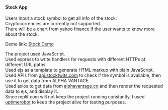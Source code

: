 <h4> Stock App </h4>

<p>
Users input a stock symbol to get all info of the stock.<br>
Cryptocurrencies are currently not supported.<br>
There will be a chart from yahoo finance if the user wants to know more about the stock.

Demo link:    <a href="https://stockdemo.htcs.repl.co/" target="_blank">Stock Demo</a>


The project used JavaScript.<br>
Used express to write handlers for requests with different HTTPs at different URL paths.<br>
Used ejs as a template to generate HTML markup with plain JavaScript.<br>
Used APIs from <a href="https://api.stocktwits.com/developers/docs/api" target="_blank">api.stocktwits.com</a> to check if the symbol is available, then use it to get data from ALPHA VANTAGE.<br>
Used axios to get data from <a href="https://www.alphavantage.co/documentation/" target="_blank">alphavantage.co</a> and then render the requested data to ejs, and display it.<br>
Since replit.com will not keep the project running constantly, I used <a href="https://uptimerobot.com " target="_blank">uptimerobot</a> to keep the project alive for testing purposes.
</p>
